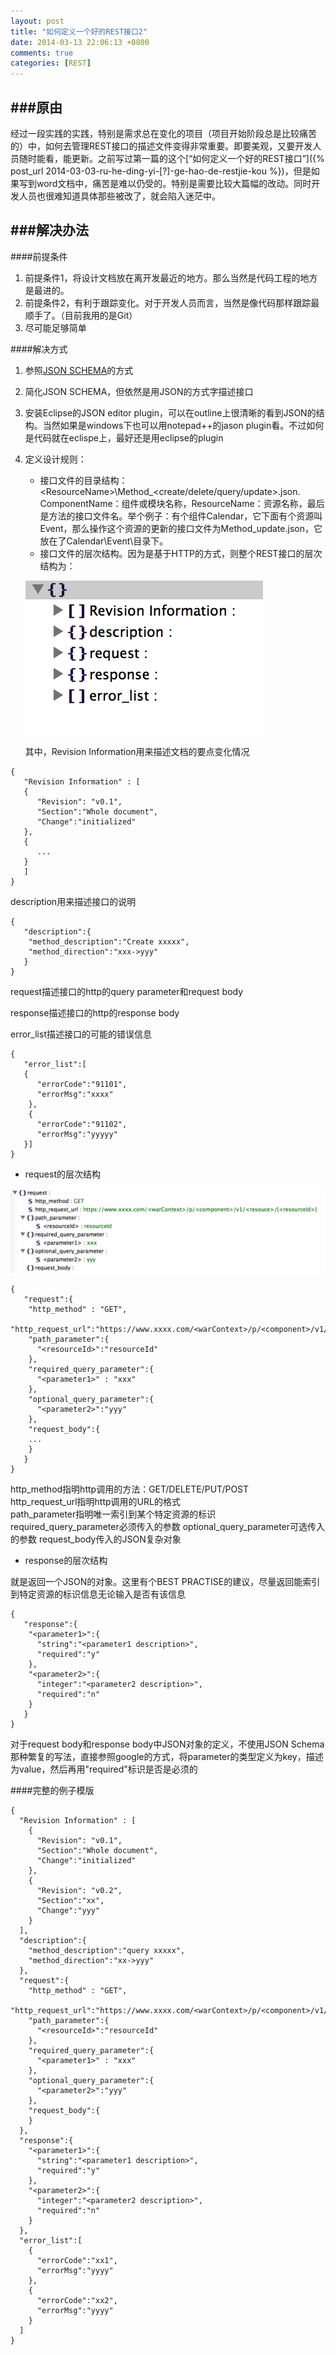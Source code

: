 ```yaml
---
layout: post
title: "如何定义一个好的REST接口2"
date: 2014-03-13 22:06:13 +0800
comments: true
categories: [REST]
---
```


###原由
---
经过一段实践的实践，特别是需求总在变化的项目（项目开始阶段总是比较痛苦的）中，如何去管理REST接口的描述文件变得非常重要。即要美观，又要开发人员随时能看，能更新。之前写过第一篇的这个[“如何定义一个好的REST接口”]({% post_url 2014-03-03-ru-he-ding-yi-[?]-ge-hao-de-restjie-kou %})，但是如果写到word文档中，痛苦是难以仍受的。特别是需要比较大篇幅的改动。同时开发人员也很难知道具体那些被改了，就会陷入迷茫中。


###解决办法
---

####前提条件
1. 前提条件1，将设计文档放在离开发最近的地方。那么当然是代码工程的地方是最进的。
2. 前提条件2，有利于跟踪变化。对于开发人员而言，当然是像代码那样跟踪最顺手了。（目前我用的是Git）
3. 尽可能足够简单

####解决方式
1. 参照[JSON SCHEMA](http://json-schema.org)的方式
2. 简化JSON SCHEMA，但依然是用JSON的方式字描述接口
3. 安装Eclipse的JSON editor plugin，可以在outline上很清晰的看到JSON的结构。当然如果是windows下也可以用notepad++的jason plugin看。不过如何是代码就在eclispe上，最好还是用eclipse的plugin
4. 定义设计规则：

   - 接口文件的目录结构： <ComponentName>\<ResourceName>\Method_<create/delete/query/update>.json. ComponentName：组件或模块名称，ResourceName：资源名称，最后是方法的接口文件名。举个例子：有个组件Calendar，它下面有个资源叫Event，那么操作这个资源的更新的接口文件为Method_update.json，它放在了Calendar\Event\目录下。
   - 接口文件的层次结构。因为是基于HTTP的方式，则整个REST接口的层次结构为： 
   
   ![REST层次结构](images/rest-structure1.png "REST API First Level Structure")
   
   其中，Revision Information用来描述文档的要点变化情况  
   
```
{
   "Revision Information" : [
   {
      "Revision": "v0.1",
      "Section":"Whole document",
      "Change":"initialized"
   },
   {
      ...
   }
   ]
}
```
   
   description用来描述接口的说明
   
```
{
   "description":{
    "method_description":"Create xxxxx",
    "method_direction":"xxx->yyy"
   }
}
```
   
   request描述接口的http的query parameter和request body
   
   response描述接口的http的response body
   
   error_list描述接口的可能的错误信息
   
```
{
   "error_list":[
   {
      "errorCode":"91101",
      "errorMsg":"xxxx"
    },
    {
      "errorCode":"91102",
      "errorMsg":"yyyyy"
   }]
}
```
   
   - request的层次结构
   
   ![Request层次结构](images/rest-structure2.png "REST API Request Structure")
   
```
{
   "request":{
  	"http_method" : "GET",
    "http_request_url":"https://www.xxxx.com/<warContext>/p/<component>/v1/<resouce>/{<resourceId>}",
    "path_parameter":{
      "<resourceId>":"resourceId"
    },
    "required_query_parameter":{
      "<parameter1>" : "xxx"
    },
    "optional_query_parameter":{
      "<parameter2>":"yyy"
    },
    "request_body":{
    ...
    }
   }
}
```
   http_method指明http调用的方法：GET/DELETE/PUT/POST  
   http_request_url指明http调用的URL的格式  
   path_parameter指明唯一索引到某个特定资源的标识  
   required_query_parameter必须传入的参数
   optional_query_parameter可选传入的参数
   request_body传入的JSON复杂对象

   - response的层次结构
   
   就是返回一个JSON的对象。这里有个BEST PRACTISE的建议，尽量返回能索引到特定资源的标识信息无论输入是否有该信息

```
{
   "response":{
    "<parameter1>":{
      "string":"<parameter1 description>",
      "required":"y"
    },
    "<parameter2>":{
      "integer":"<parameter2 description>",
      "required":"n"
    }        
   }
}
```
   
   对于request body和response body中JSON对象的定义，不使用JSON Schema那种繁复的写法，直接参照google的方式，将parameter的类型定义为key，描述为value，然后再用"required"标识是否是必须的

####完整的例子模版

```
{  
  "Revision Information" : [
    {
      "Revision": "v0.1",
      "Section":"Whole document",
      "Change":"initialized"
    },
    {
      "Revision": "v0.2",
      "Section":"xx",
      "Change":"yyy"
    }
  ],
  "description":{
    "method_description":"query xxxxx",
    "method_direction":"xx->yyy"
  },
  "request":{
  	"http_method" : "GET",
    "http_request_url":"https://www.xxxx.com/<warContext>/p/<component>/v1/<resouce>/{<resourceId>}",
    "path_parameter":{
      "<resourceId>":"resourceId"
    },
    "required_query_parameter":{
      "<parameter1>" : "xxx"
    },
    "optional_query_parameter":{
      "<parameter2>":"yyy"
    },
    "request_body":{
    }
  },
  "response":{
    "<parameter1>":{
      "string":"<parameter1 description>",
      "required":"y"
    },
    "<parameter2>":{
      "integer":"<parameter2 description>",
      "required":"n"
    }        
  },
  "error_list":[
    {
      "errorCode":"xx1",
      "errorMsg":"yyyy"
    },
    {
      "errorCode":"xx2",
      "errorMsg":"yyyy"
    }
  ]
}
```